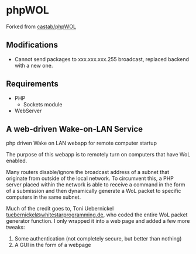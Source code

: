 # phpWOL
Forked from [castab/phpWOL](https://github.com/castab/phpWOL)
## Modifications
- Cannot send packages to xxx.xxx.xxx.255 broadcast, replaced backend with a new one.
## Requirements
- PHP
  - Sockets module
- WebServer
## A web-driven Wake-on-LAN Service
php driven Wake on LAN webapp for remote computer startup

The purpose of this webapp is to remotely turn on computers that have WoL enabled.

Many routers disable/ignore the broadcast address of a subnet that originate from outside of the local network.  To circumvent this, a PHP server placed within the network is able to receive a command in the form of a submission and then dynamically generate a WoL packet to specific computers in the same subnet.

Much of the credit goes to, Toni Uebernickel <tuebernickel@whitestarprogramming.de>, who coded the entire WoL packet generator function.  I only wrapped it into a web page and added a few more tweaks:

1. Some authentication (not completely secure, but better than nothing)
2. A GUI in the form of a webpage
